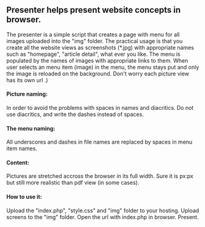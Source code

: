 ## Presenter helps present website concepts in browser.

The presenter is a simple script that creates a page with menu for all images uploaded into the "img" folder.
The practical usage is that you create all the website views as screenshots (*.jpg) with appropriate names such as "homepage", "article detail", what ever you like. The menu is populated by the names of images with appropriate links to them.
When user selects an menu item (image) in the menu, the menu stays put and only the image is reloaded on the background.
Don't worry each picture view has its own url .)

#### Picture naming:
In order to avoid the problems with spaces in names and diacritics. Do not use diacritics, and write the dashes instead of spaces.

#### The menu naming:
All underscores and dashes in file names are replaced by spaces in menu item names.

#### Content:
Pictures are stretched accross the browser in its full width. Sure it is px:px but still more realistic than pdf view (in some cases). 

#### How to use it:
Upload the "index.php", "style.css" and "img" folder to your hosting. Upload screens to the "img" folder.
Open the url with index.php in browser.
Present.